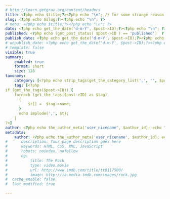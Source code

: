 ```yaml
---
# http://learn.getgrav.org/content/headers
title: <?php echo $title;?><?php echo "\n"; // for some strange reason the newline after the closing tag disappears ?>
slug: <?php echo $slug;?><?php echo "\n"; ?>
# menu: <?php echo $title;?><?php echo "\n"; ?>
date: <?php echo get_the_date('d-m-Y', $post->ID);?><?php echo "\n"; ?>
published: <?php echo (get_post_status( $post->ID ) == 'published')  ? true : false; echo "\n"; ?>
publish_date: <?php echo get_the_date('d-m-Y', $post->ID);?><?php echo "\n"; ?>
# unpublish_date: <?php echo get_the_date('d-m-Y', $post->ID);?><?php echo "\n"; ?>
# template: false
visible: true
summary:
    enabled: true
    format: short
    size: 128
taxonomy:
    category: [<?php echo strip_tags(get_the_category_list(',', '', $post->ID)); ?>]
    tag: [<?php
if (get_the_tags($post->ID)) {
    foreach (get_the_tags($post->ID) as $tag)
      {
          $t[] =  $tag->name;
      }
      echo implode(',', $t);
    }
?>]
author: <?php echo the_author_meta('user_nicename', $author_id); echo "\n"; ?>
metadata:
    author: <?php echo the_author_meta('user_nicename', $author_id); echo "\n"; ?>
#      description: Your page description goes here
#      keywords: HTML, CSS, XML, JavaScript
#      robots: noindex, nofollow
#      og:
#          title: The Rock
#          type: video.movie
#          url: http://www.imdb.com/title/tt0117500/
#          image: http://ia.media-imdb.com/images/rock.jpg
#  cache_enable: false
#  last_modified: true

---
```


<?php echo $content; ?>